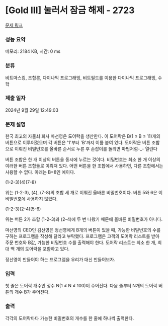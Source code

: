 # [Gold III] 눌러서 잠금 해제 - 2723 

[문제 링크](https://www.acmicpc.net/problem/2723) 

### 성능 요약

메모리: 2184 KB, 시간: 0 ms

### 분류

비트마스킹, 조합론, 다이나믹 프로그래밍, 비트필드를 이용한 다이나믹 프로그래밍, 수학

### 제출 일자

2024년 9월 29일 12:49:03

### 문제 설명

<p>
	한국 최고의 자물쇠 회사 마선영은 도어락을 생산한다. 이 도어락은 B(1 ≤ B ≤ 11)개의 버튼으로 이루어졌으며 각 버튼은 '1'부터 'B'까지 이름 붙여 있다. 도어락은 버튼 조합으로 이뤄진 비밀번호를 올바른 순서로 누른 후 손잡이를 돌리면 마법처럼-_- 열린다</p>

<p>
	버튼 조합은 한 개 이상의 버튼을 동시에 누르는 것이다. 비밀번호는 최소 한 개 이상의 이러한 버튼 조합들로 이뤄져 있다. 어떤 버튼을 한 조합에서 사용하면, 다른 조합에서는 사용할 수 없다. 아래는 B=8인 예이다.</p>

<p>
	(1-2-3)(4)(7-8)</p>

<p>
	위는 (1-2-3), (4), (7-8)의 조합 세 개로 이뤄진 올바른 비밀번호이다. 버튼 5와 6은 이 비밀번호에 사용하지 않았다.</p>

<p>
	(1-2-3)(2-4)(5-6)</p>

<p>
	위는 버튼 2가 조합 (1-2-3)과 (2-4)에 두 번 나왔기 때문에 올바른 비밀번호가 아니다.</p>

<p>
	마선영의 CEO인 김선영은 정선영에게 B개의 버튼이 있을 때, 가능한 비밀번호의 수를 구하는 프로그램을 작성해 달라고 부탁했다. 프로그램은 고객의 도어락 리스트를 받아 주문 번호와 B값, 가능한 비밀번호 수를 출력해야 한다. 도어락 리스트는 최소 한 개, 최대 백 개의 도어락을 포함하고 있다.</p>

<p>
	정선영이 만들어야 하는 프로그램을 우리가 대신 만들어보자.</p>

### 입력 

 <p>
	첫 줄은 도어락 개수인 정수 N(1 ≤ N ≤ 100)이 주어진다. 다음 줄부터 N개의 도어락 버튼의 개수 B가 주어진다.</p>

### 출력 

 <p>
	각각의 도어락마다 가능한 비밀번호의 개수를 한 줄에 하나씩 출력한다.</p>

